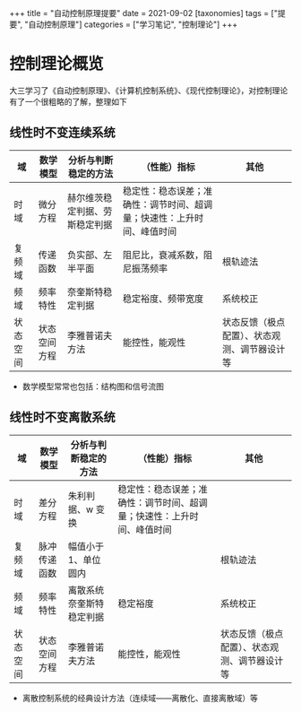 +++
title = "自动控制原理提要"
date = 2021-09-02
[taxonomies]
tags = ["提要", "自动控制原理"]
categories = ["学习笔记", "控制理论"]
+++

# 控制理论概览

大三学习了《自动控制原理》、《计算机控制系统》、《现代控制理论》，对控制理论有了一个很粗略的了解，整理如下

## 线性时不变连续系统

| 域       | 数学模型     | 分析与判断稳定的方法           | （性能）指标                                                           | 其他                                          |
| -------- | ------------ | ------------------------------ | ---------------------------------------------------------------------- | --------------------------------------------- |
| 时域     | 微分方程     | 赫尔维茨稳定判据、劳斯稳定判据 | 稳定性：稳态误差；准确性：调节时间、超调量；快速性：上升时间、峰值时间 |                                               |
| 复频域   | 传递函数     | 负实部、左半平面               | 阻尼比，衰减系数，阻尼振荡频率                                         | 根轨迹法                                      |
| 频域     | 频率特性     | 奈奎斯特稳定判据               | 稳定裕度、频带宽度                                                     | 系统校正                                      |
| 状态空间 | 状态空间方程 | 李雅普诺夫方法                 | 能控性，能观性                                                         | 状态反馈（极点配置）、状态观测、调节器设计 等 |

- 数学模型常常也包括：结构图和信号流图

## 线性时不变离散系统

| 域       | 数学模型     | 分析与判断稳定的方法     | （性能）指标                                                           | 其他                                          |
| -------- | ------------ | ------------------------ | ---------------------------------------------------------------------- | --------------------------------------------- |
| 时域     | 差分方程     | 朱利判据、w 变换         | 稳定性：稳态误差；准确性：调节时间、超调量；快速性：上升时间、峰值时间 |                                               |
| 复频域   | 脉冲传递函数 | 幅值小于 1、单位圆内     |                                                                        | 根轨迹法                                      |
| 频域     | 频率特性     | 离散系统奈奎斯特稳定判据 | 稳定裕度                                                               | 系统校正                                      |
| 状态空间 | 状态空间方程 | 李雅普诺夫方法           | 能控性，能观性                                                         | 状态反馈（极点配置）、状态观测、调节器设计 等 |

- 离散控制系统的经典设计方法（连续域——离散化、直接离散域）等
